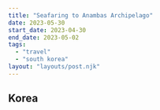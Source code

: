 ```yaml
---
title: "Seafaring to Anambas Archipelago"
date: 2023-05-30
start_date: 2023-04-30
end_date: 2023-05-02
tags:
  - "travel"
  - "south korea"
layout: "layouts/post.njk"
---
```


## Korea